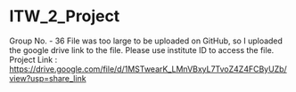 # ITW_2_Project
Group No. - 36
File was too large to be uploaded on GitHub, so I uploaded the google drive link to the file. Please use institute ID to access the file.
Project Link : https://drive.google.com/file/d/1MSTwearK_LMnVBxyL7TvoZ4Z4FCByUZb/view?usp=share_link

